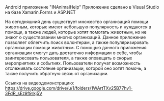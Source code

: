 Android приложение "INAnimalHelp"
Приложение сделано в Visual Studio на базе Xamarin.Forms и ASP.NET


На сегодняшний день существует множество организаций помощи животным, которые имеют небольшую популярность и нуждаются в помощи, а также людей, которые хотят помогать животным, но не знают о существовании многих организаций.
Данное приложение позволяет облегчить поиск волонтерам, а также популяризировать организации помощи животным. 
С помощью данного приложения организации смогут дать достаточно информации о себе, чтобы заинтересовать пользователя, а также оповещать о скорых мероприятиях и событиях. Пользователи получат возможность отслеживать состояние организации, которой оно хотят помочь, а также получить обратную связь от организации.


Ссылка на видеодемонстрацию: 
https://drive.google.com/drive/u/1/folders/1WArtTXv25B77hv1-3FdR_sEz9f9rkj5V
